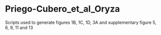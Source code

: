 # Priego-Cubero_et_al_Oryza

Scripts used to generate figures 1B, 1C, 1D, 3A and supplementary figure 5, 6, 9, 11 and 13
